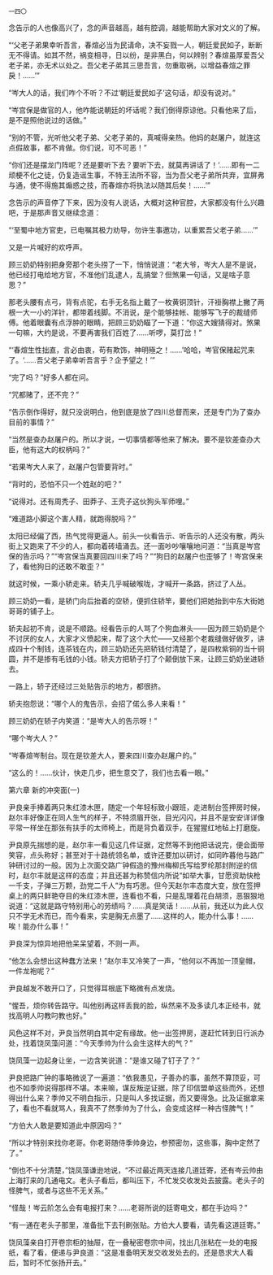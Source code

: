     一四〇 

   念告示的人也像高兴了，念的声音越高，越有腔调，越能帮助大家对文义的了解。

   “‘父老子弟果幸听吾言，春煊必当为民请命，决不妄戮一人，朝廷爱民如子，断断无不得请。如其不然，祸变相寻，日以纷，是非黑白，何以辨别？春煊虽厚爱吾父老子弟，亦无术以处之。吾父老子弟其三思吾言，勿重取祸，以增益春煊之罪戾！……’”

   “岑大人的话，我们咋个不听？不过‘朝廷爱民如子’这句话，却没有说对。”

   “岑宫保是做官的人，他咋能说朝廷的坏话呢？我们倒得原谅他。只看他来了后，是不是照他说过的话做。”

   “别的不管，光听他父老子弟、父老子弟的，真喊得亲热。他妈的赵屠户，就连这点假故事，都不肯做。你们说，可不可恶！”

   “你们还是摆龙门阵呢？还是要听下去？要听下去，就莫再讲话了！‘……即有一二顽梗不化之徒，仍复造谣生事，不特王法所不容，当为吾父老子弟所共弃，宜屏弗与通，使不得施其煽惑之技，而春煊亦将执法以随其后矣！……’”

   念告示的声音停了下来，因为没有人说话，大概对这种官腔，大家都没有什么兴趣吧，于是那声音又继续念道：

   “‘至蜀中地方官吏，已电嘱其极力劝导，勿许生事邀功，以重累吾父老子弟……’”

   又是一片喊好的欢呼声。

   顾三奶奶特别把身旁那个老头捞了一下，悄悄说道：“老大爷，岑大人是不是说，他已经打电给地方官，不准他们乱逮人，乱搞堂？但煞果一句话，又是啥子意思？”

   那老头腰有点弓，背有点驼，右手无名指上戴了一枚黄铜顶针，汗褂胸襟上撇了两根一大一小的洋针，都带着线脚。不消说，是个能够挂帐、能够写飞子的裁缝师傅。他着眼囊有点浮肿的眼睛，把顾三奶奶瞄了一下道：“你这大嫂猜得对。煞果一句嘛，大约是说，不要再害我们百姓了……听啰，莫打岔！”

   “‘春煊生性拙直，言必由衷，苟有欺饰，神明殛之！……’哈哈，岑官保赌起咒来了。‘……吾父老子弟幸听吾言乎？企予望之！’”

   “完了吗？”好多人都在问。

   “咒都赌了，还不完？”

   “告示倒作得好，就只没说明白，他到底是放了四川总督而来，还是专门为了查办目前的事情？”

   “当然是查办赵屠户的。所以才说，一切事情都等他来了解决。要不是钦差查办大臣，他有这大的权柄吗？”

   “若果岑大人来了，赵屠户包管要背时。”

   “背时的，恐怕不只一个姓赵的吧？”

   “说得对。还有周秃子、田莽子、王壳子这伙狗头军师哩。”

   “难道路小脚这个害人精，就跑得脱吗？”

   太阳已经偏了西，热气觉得更逼人。前头一伙看告示、听告示的人还没有散，两头街上又跑来了不少的人，都向着砖墙涌去。还一面吵吵嚷嚷地问道：“当真是岑宫保的告示吗？”“岑宫保当真要回四川来了吗？”“狗日的赵屠户也歪够了！岑宫保来了，看他狗日的还敢不敢歪？”

   就这时候，一乘小轿走来。轿夫几乎喊破喉咙，才喊开一条路，挤过了人丛。

   顾三奶奶一看，是轿门向后抬着的空轿，便抓住轿竿，要他们把她抬到中东大街她哥哥的铺子上。

   轿夫起初不肯，说是不顺路。经看告示的人骂了个狗血淋头——因为顾三奶奶是个不讨厌的女人，大家才义愤起来，帮了这个大忙——又经那个老裁缝做好做歹，讲成四十个制钱，连茶钱在内，顾三奶奶还先把轿钱付清楚了，是四枚紫铜的当十铜圆，并不是掺有毛钱的小钱。轿夫方把轿子打了个颠倒放下来，让顾三奶奶坐进轿去。

   一路上，轿子还经过三处贴告示的地方，都很挤。

   轿夫抱怨说：“哪个人的鬼告示，会招了偌么多人来看！”

   顾三奶奶在轿子内笑道：“是岑大人的告示呀！”

   “哪个岑大人？”

   “岑春煊岑制台。现在是钦差大人，要来四川查办赵屠户的。”

   “这么的！……伙计，快走几步，把生意交了，我们也去看一眼。”

   第六章 新的冲突面(一)

   尹良亲手捧着两只朱红漆木匣，随定一个年轻标致小跟班，走进制台签押房时候，赵尔丰好像正在同人生气的样子，不特须眉开张，目光闪闪，并且不是安安详详像平常一样坐在那张有扶手的太师椅上，而是背负着双手，在猩猩红地毡上打磨旋。

   尹良原先揣想的是，赵尔丰一看见这几件证据，定然等不到他把话说完，便会面带笑容，点头称好；甚至对于十路统领名单，或许还要加以研讨，如同昨暮他与路广钟研讨过的一般。因为上次面交路广钟假造的豫州梅柳氏写给罗纶那封附逆的信时，赵尔丰就是这样的态度；并且还甚为称赞信内所说“如举大事，甘愿资助快枪一千支，子弹三万颗，劲党二千人”为有巧思。但今天赵尔丰态度大变，放在签押桌上的两只鲜艳夺目的朱红漆木匣，连看也不看，只是乱理着花白胡须，恶狠狠地说道：“这就是路守特别用心的劳绩吗？……真是笑话！……从前，我还以为此人仅只不学无术而已，而今看来，实是胸无点墨了……这样的人，能办什么事！……唉！能办什么事！”

   尹良深为惊异地把他呆呆望着，不则一声。

   “他怎么会想出这种蠢方法来！”赵尔丰又冷笑了一声，“他何以不再加一顶皇帽，一件龙袍呢？”

   尹良越发不敢开口了，只觉得耳根底下略微有点发烧。

   “惺吾，烦你转告路守。叫他别再这样丢我的脸，纵然来不及多读几本正经书，就找高明人叼教叼教也好。”

   风色这样不对，尹良当然明白其中定有缘故。他一出签押房，遂赶忙转到日行派办处，找着饶凤藻问道：“今天季帅为什么会生这样大的气？”

   饶凤藻一边起身让坐，一边含笑说道：“是谁又碰了钉子了？”

   尹良把路广钟的事略微说了一遍道：“依我愚见，子善办的事，虽然不算顶妥，可也不如季帅说得那样不堪。本来嘛，谋反叛逆证据，除了印信盟单这些而外，还想得出什么来？季帅又不明白指示，只是叫人多找证据，而又要得急。比及证据拿来了，看也不看就骂人，我真不了然季帅为了什么，会变成这样一种古怪脾气！”

   “方伯大人敢是要知道此中原因吗？”

   “所以才特别来找你老哥。你老哥随侍季帅身边，参预密勿，这些事，胸中定然了了。”

   “倒也不十分清楚，”饶凤藻谦逊地说，“不过最近两天连接几道廷寄，还有岑云帅由上海打来的几通电文。老头子看后，都叫压下，不忙发交收发处去披露。老头子的怪脾气，或者与这些不无关系。”

   “怪哉！岑云阶怎么会有电报打来？……老哥所说的廷寄电文，都在手边吗？”

   “有一通在老头子那里，准备批下去刊刷张贴。方伯大人要看，请先看这道廷寄。”

   饶凤藻亲自打开卷宗柜的抽屉，在一叠秘密卷宗中间，找出几张粘在一处的电报纸，看了看，便递与尹良道：“这是准备明天发交收发处去的。还是恳求大人看后，暂时不忙张扬开去。”

